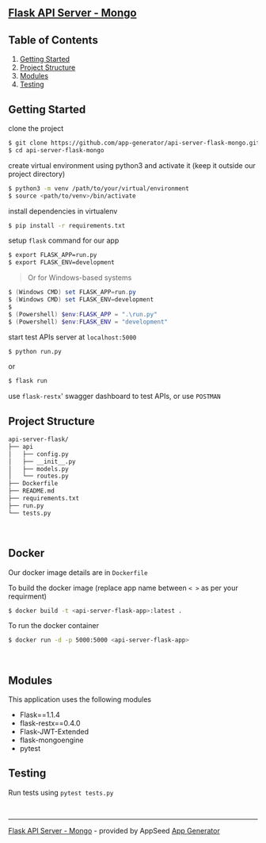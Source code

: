 ## [Flask API Server - Mongo](https://github.com/app-generator/api-server-flask-mongo)

## Table of Contents

1. [Getting Started](#getting-started)
2. [Project Structure](#project-structure)
3. [Modules](#modules)
4. [Testing](#testing)

## Getting Started

clone the project

```bash
$ git clone https://github.com/app-generator/api-server-flask-mongo.git
$ cd api-server-flask-mongo
```

create virtual environment using python3 and activate it (keep it outside our project directory)

```bash
$ python3 -m venv /path/to/your/virtual/environment
$ source <path/to/venv>/bin/activate
```

install dependencies in virtualenv

```bash
$ pip install -r requirements.txt
```

setup `flask` command for our app

```bash
$ export FLASK_APP=run.py
$ export FLASK_ENV=development
```

> Or for Windows-based systems

```powershell
$ (Windows CMD) set FLASK_APP=run.py
$ (Windows CMD) set FLASK_ENV=development
$
$ (Powershell) $env:FLASK_APP = ".\run.py"
$ (Powershell) $env:FLASK_ENV = "development"
```

start test APIs server at `localhost:5000`

```bash
$ python run.py
```

or

```bash
$ flask run
```

use `flask-restx`' swagger dashboard to test APIs, or use `POSTMAN`

## Project Structure

```bash
api-server-flask/
├── api
│   ├── config.py
│   ├── __init__.py
│   ├── models.py
│   └── routes.py
├── Dockerfile
├── README.md
├── requirements.txt
├── run.py
└── tests.py
```

<br />

## Docker

Our docker image details are in `Dockerfile`

To build the docker image (replace app name between `< >` as per your requirment)

```bash
$ docker build -t <api-server-flask-app>:latest .
```

To run the docker container

```bash
$ docker run -d -p 5000:5000 <api-server-flask-app>
```

<br />

## Modules

This application uses the following modules

- Flask==1.1.4
- flask-restx==0.4.0
- Flask-JWT-Extended
- flask-mongoengine
- pytest

## Testing

Run tests using `pytest tests.py`

<br />

---

[Flask API Server - Mongo](https://github.com/app-generator/api-server-flask-mongo) - provided by AppSeed [App Generator](https://appseed.us)
